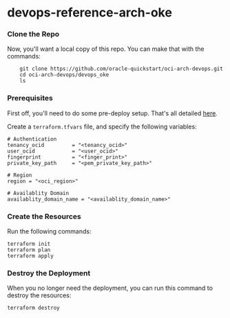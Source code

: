 # devops-reference-arch-oke

### Clone the Repo

Now, you'll want a local copy of this repo. You can make that with the commands:

```
    git clone https://github.com/oracle-quickstart/oci-arch-devops.git
    cd oci-arch-devops/devops_oke
    ls
```

### Prerequisites
First off, you'll need to do some pre-deploy setup.  That's all detailed [here](https://github.com/cloud-partners/oci-prerequisites).

Create a `terraform.tfvars` file, and specify the following variables:

```
# Authentication
tenancy_ocid         = "<tenancy_ocid>"
user_ocid            = "<user_ocid>"
fingerprint          = "<finger_print>"
private_key_path     = "<pem_private_key_path>"

# Region
region = "<oci_region>"

# Availablity Domain 
availablity_domain_name = "<availablity_domain_name>"

````

### Create the Resources
Run the following commands:

    terraform init
    terraform plan
    terraform apply


### Destroy the Deployment
When you no longer need the deployment, you can run this command to destroy the resources:

    terraform destroy




